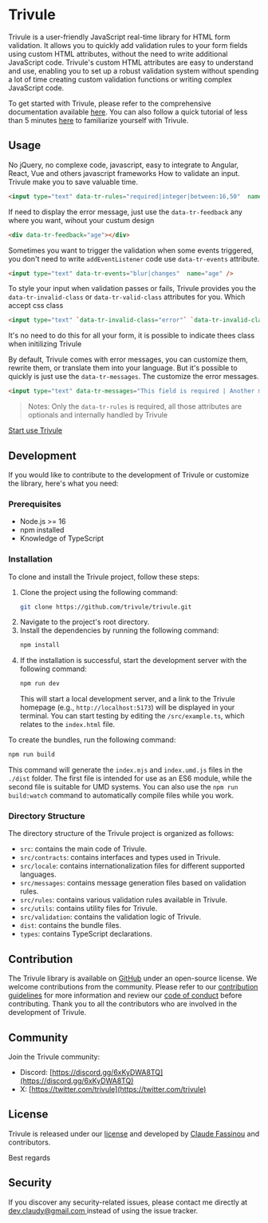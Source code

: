 # Trivule

Trivule is a user-friendly JavaScript real-time library for HTML form validation. It allows you to quickly add validation rules to your form fields using custom HTML attributes, without the need to write additional JavaScript code. Trivule's custom HTML attributes are easy to understand and use, enabling you to set up a robust validation system without spending a lot of time creating custom validation functions or writing complex JavaScript code.
 
To get started with Trivule, please refer to the comprehensive documentation available [here](http://www.trivule.com/). You can also follow a quick tutorial of less than 5 minutes [here](http://www.trivule.com/docs/tutorial) to familiarize yourself with Trivule.

## Usage
No jQuery, no complexe code, javascript, easy to integrate to Angular, React, Vue and others javascript frameworks
How to validate an input. Trivule make you to save valuable time.
```html
<input type="text" data-tr-rules="required|integer|between:16,50"  name="age" />
```
If need to display the error message, just use the `data-tr-feedback` any where you want, wihout your custum design
```html
<div data-tr-feedback="age"></div>
```

Sometimes you want to trigger the validation when some events  triggered, you don't need to write `addEventListener` code use `data-tr-events` attribute.
```html
<input type="text" data-tr-events="blur|changes"  name="age" />
```

To  style your input when validation passes or fails, Trivule provides you the `data-tr-invalid-class` or `data-tr-valid-class` attributes for you. Which accept css class
```html
<input type="text" `data-tr-invalid-class="error"` `data-tr-invalid-class="success"` name="age" />
```
It's no need to do this for all your form, it  is possible to indicate thees class when initilizing Trivule

By default, Trivule comes with error messages, you can customize them, rewrite them, or translate them into your language. But it's possible to quickly is just use the `data-tr-messages`. The customize the error messages.

```html
<input type="text" data-tr-messages="This field is required | Another message"  name="age" />
```
> Notes: Only the `data-tr-rules` is required, all those attributes are optionals and internally handled by Trivule

[Start use Trivule](https://www.trivule.com/docs)

## Development

If you would like to contribute to the development of Trivule or customize the library, here's what you need:

### Prerequisites

- Node.js >= 16
- npm installed
- Knowledge of TypeScript

### Installation

To clone and install the Trivule project, follow these steps:

1. Clone the project using the following command:
   ```bash
   git clone https://github.com/trivule/trivule.git
   ```
2. Navigate to the project's root directory.
3. Install the dependencies by running the following command:
   ```bash
   npm install
   ```
4. If the installation is successful, start the development server with the following command:
   ```bash
   npm run dev
   ```
   This will start a local development server, and a link to the Trivule homepage (e.g., `http://localhost:5173`) will be displayed in your terminal. You can start testing by editing the `/src/example.ts`, which relates to the `index.html` file.

To create the bundles, run the following command:
   ```bash
   npm run build
   ```
   This command will generate the `index.mjs` and `index.umd.js` files in the `./dist` folder. The first file is intended for use as an ES6 module, while the second file is suitable for UMD systems. You can also use the `npm run build:watch` command to automatically compile files while you work.

### Directory Structure

The directory structure of the Trivule project is organized as follows:
- `src`: contains the main code of Trivule.
- `src/contracts`: contains interfaces and types used in Trivule.
- `src/locale`: contains internationalization files for different supported languages.
- `src/messages`: contains message generation files based on validation rules.
- `src/rules`: contains various validation rules available in Trivule.
- `src/utils`: contains utility files for Trivule.
- `src/validation`: contains the validation logic of Trivule.
- `dist`: contains the bundle files.
- `types`: contains TypeScript declarations.

## Contribution

The Trivule library is available on [GitHub](https://github.com/trivule/trivule) under an open-source license. We welcome contributions from the community. Please refer to our [contribution guidelines](http://www.trivule.com/docs/contribution) for more information and review our [code of conduct](http://www.trivule.com/docs/contribution#code-de-conduite) before contributing. Thank you to all the contributors who are involved in the development of Trivule.

## Community

Join the Trivule community:
- Discord: [https://discord.gg/6xKyDWA8TQ](https://discord.gg/6xKyDWA8TQ)
- X: [https://twitter.com/trivule](https://twitter.com/trivule)


## License

Trivule is released under our [license](http://www.trivule.com/docs/license) and developed by [Claude Fassinou](https://github.com/Claudye) and contributors.

Best regards

## Security

If you discover any security-related issues, please contact me directly at [dev.claudy@gmail.com ](mailto:dev.claudy@gmail.com)  instead of using the issue tracker.
